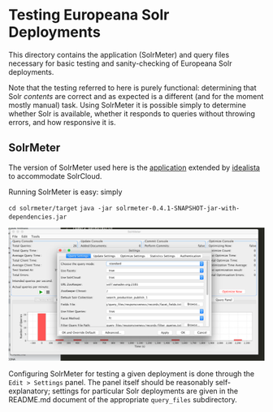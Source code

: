 # Testing Europeana Solr Deployments

This directory contains the application (SolrMeter) and query files necessary for basic testing and sanity-checking of Europeana Solr deployments. 

Note that the testing referred to here is purely functional: determining that Solr _contents_ are correct and as expected is a different (and for the moment mostly manual) task. Using SolrMeter it is possible simply to determine whether Solr is available, whether it responds to queries without throwing errors, and how responsive it is.

## SolrMeter

The version of SolrMeter used here is the [application](https://github.com/idealista/solrmeter) extended by [idealista](https://github.com/idealista) to accommodate SolrCloud.

Running SolrMeter is easy: simply

`cd solrmeter/target`
`java -jar solrmeter-0.4.1-SNAPSHOT-jar-with-dependencies.jar`

![Settings Panel](settings_panel.png)

Configuring SolrMeter for testing a given deployment is done through the `Edit > Settings` panel. The panel itself should be reasonably self-explanatory; settings for particular Solr deployments are given in the README.md document of the appropriate `query_files` subdirectory.
